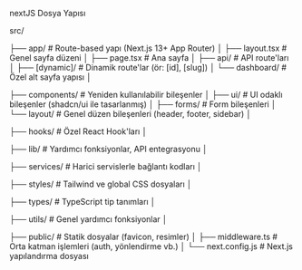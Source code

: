 nextJS Dosya Yapısı

src/

├── app/                # Route-based yapı (Next.js 13+ App Router)
│   ├── layout.tsx      # Genel sayfa düzeni
│   ├── page.tsx        # Ana sayfa
│   ├── api/            # API route'ları
│   ├── [dynamic]/      # Dinamik route'lar (ör: [id], [slug])
│   └── dashboard/      # Özel alt sayfa yapısı
│

├── components/         # Yeniden kullanılabilir bileşenler
│   ├── ui/             # UI odaklı bileşenler (shadcn/ui ile tasarlanmış)
│   ├── forms/          # Form bileşenleri
│   └── layout/         # Genel düzen bileşenleri (header, footer, sidebar)
│

├── hooks/              # Özel React Hook'ları
│

├── lib/                # Yardımcı fonksiyonlar, API entegrasyonu
│

├── services/           # Harici servislerle bağlantı kodları
│

├── styles/             # Tailwind ve global CSS dosyaları
│

├── types/              # TypeScript tip tanımları
│

├── utils/              # Genel yardımcı fonksiyonlar
│

├── public/             # Statik dosyalar (favicon, resimler)
│
├── middleware.ts       # Orta katman işlemleri (auth, yönlendirme vb.)
│
└── next.config.js      # Next.js yapılandırma dosyası

